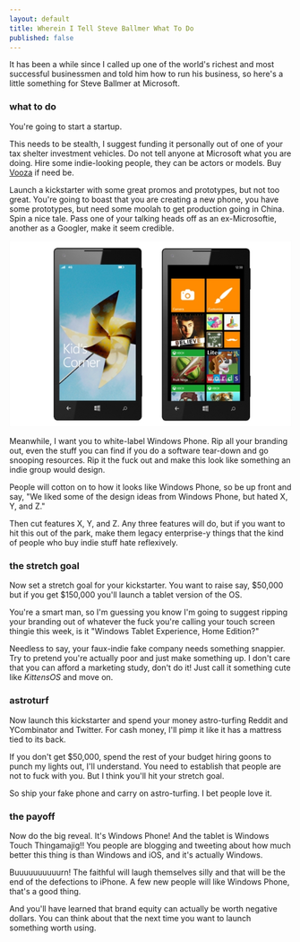 ```yaml
---
layout: default
title: Wherein I Tell Steve Ballmer What To Do
published: false
---
```


It has been a while since I called up one of the world's richest and most successful businessmen and told him how to run his business, so here's a little something for Steve Ballmer at Microsoft.

### what to do

You're going to start a startup.

This needs to be stealth, I suggest funding it personally out of one of your tax shelter investment vehicles. Do not tell anyone at Microsoft what you are doing. Hire some indie-looking people, they can be actors or models. Buy [Vooza](http://vooza.com) if need be.

Launch a kickstarter with some great promos and prototypes, but not too great. You're going to boast that you are creating a new phone, you have some prototypes, but need some moolah to get production going in China. Spin a nice tale. Pass one of your talking heads off as an ex-Microsoftie, another as a Googler, make it seem credible.

![Windows Phone](/assets/images/windows-phone.jpg)

Meanwhile, I want you to white-label Windows Phone. Rip all your branding out, even the stuff you can find if you do a software tear-down and go snooping resources. Rip it the fuck out and make this look like something an indie group would design.

People will cotton on to how it looks like Windows Phone, so be up front and say, "We liked some of the design ideas from Windows Phone, but hated X, Y, and Z."

Then cut features X, Y, and Z. Any three features will do, but if you want to hit this out of the park, make them legacy enterprise-y things that the kind of people who buy indie stuff hate reflexively.

### the stretch goal

Now set a stretch goal for your kickstarter. You want to raise say, $50,000 but if you get $150,000 you'll launch a tablet version of the OS.

You're a smart man, so I'm guessing you know I'm going to suggest ripping your branding out of whatever the fuck you're calling your touch screen thingie this week, is it "Windows Tablet Experience, Home Edition?"

Needless to say, your faux-indie fake company needs something snappier. Try to pretend you're actually poor and just make something up. I don't care that you can afford a marketing study, don't do it! Just call it something cute like *KittensOS* and move on.

### astroturf

Now launch this kickstarter and spend your money astro-turfing Reddit and YCombinator and Twitter. For cash money, I'll pimp it like it has a mattress tied to its back.

If you don't get $50,000, spend the rest of your budget hiring goons to punch my lights out, I'll understand. You need to establish that people are not to fuck with you. But I think you'll hit your stretch goal.

So ship your fake phone and carry on astro-turfing. I bet people love it.

### the payoff

Now do the big reveal. It's Windows Phone! And the tablet is Windows Touch Thingamajig!! You people are blogging and tweeting about how much better this thing is than Windows and iOS, and it's actually Windows.

Buuuuuuuuuurn! The faithful will laugh themselves silly and that will be the end of the defections to iPhone. A few new people will like Windows Phone, that's a good thing.

And you'll have learned that brand equity can actually be worth negative dollars. You can think about that the next time you want to launch something worth using.